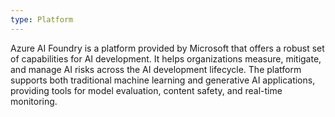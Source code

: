 ```yaml
---
type: Platform
---
```


Azure AI Foundry is a platform provided by Microsoft that offers a robust set of capabilities for AI development. It helps organizations measure, mitigate, and manage AI risks across the AI development lifecycle. The platform supports both traditional machine learning and generative AI applications, providing tools for model evaluation, content safety, and real-time monitoring.